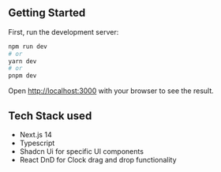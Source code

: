 ## Getting Started

First, run the development server:

```bash
npm run dev
# or
yarn dev
# or
pnpm dev
```

Open [http://localhost:3000](http://localhost:3000) with your browser to see the result.

## Tech Stack used

- Next.js 14
- Typescript
- Shadcn Ui for specific UI components
- React DnD for Clock drag and drop functionality

